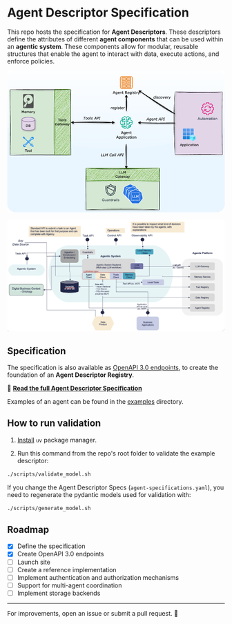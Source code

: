 # Agent Descriptor Specification

This repo hosts the specification for **Agent Descriptors**. These descriptors define the attributes of different **agent components** that can be used within an **agentic system**. These components allow for modular, reusable structures that enable the agent to interact with data, execute actions, and enforce policies.

![](images/arch.drawio.png)


![](images/arch-components.png)


## Specification

The specification is also available as [OpenAPI 3.0 endpoints](agent-specification.yaml), to create the foundation of an **Agent Descriptor Registry**.

📄 **[Read the full Agent Descriptor Specification](spec.md)**


Examples of an agent can be found in the [examples](examples) directory.


## How to run validation

1. [Install](https://docs.astral.sh/uv/getting-started/installation/) `uv` package manager.

2. Run this command from the repo's root folder to validate the example descriptor:

```sh
./scripts/validate_model.sh
```

If you change the Agent Descriptor Specs  (`agent-specifications.yaml`), you need to regenerate the pydantic models used for validation with:

```sh
./scripts/generate_model.sh
```

## Roadmap

- [x] Define the specification
- [x] Create OpenAPI 3.0 endpoints
- [ ] Launch site
- [ ] Create a reference implementation
- [ ] Implement authentication and authorization mechanisms
- [ ] Support for multi-agent coordination
- [ ] Implement storage backends
<!-- - [ ] Launch public registry -->
<!-- - [ ] Implement search APIs -->
<!-- - [ ] Improve documentation and developer guides -->

---

For improvements, open an issue or submit a pull request. 🚀
